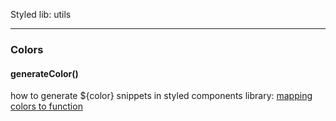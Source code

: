 Styled lib: utils
____

### Colors 
#### generateColor()
how to generate ${color} snippets in styled components library: [mapping colors to function](https://youtu.be/5wWo4viSIGI?t=328)